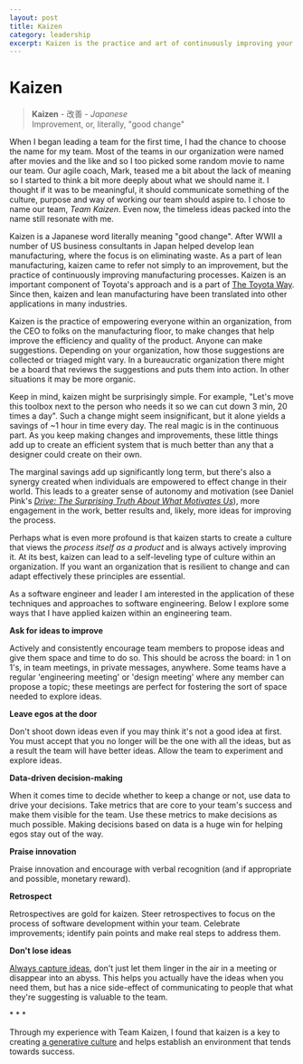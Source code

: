 ```yaml
---
layout: post
title: Kaizen
category: leadership
excerpt: Kaizen is the practice and art of continuously improving your processes. I explore how kaizen can be applied in engineering teams and what the benefits are.
---
```


# Kaizen

> **Kaizen** - 改善 - _Japanese_   
> Improvement, or, literally, "good change"

When I began leading a team for the first time, I had the chance to choose the name for my team. Most of the teams in our organization were named after movies and the like and so I too picked some random movie to name our team. Our agile coach, Mark, teased me a bit about the lack of meaning so I started to think a bit more deeply about what we should name it. I thought if it was to be meaningful, it should communicate something of the culture, purpose and way of working our team should aspire to. I chose to name our team, _Team Kaizen_. Even now, the timeless ideas packed into the name still resonate with me.

Kaizen is a Japanese word literally meaning "good change". After WWII a number of US business consultants in Japan helped develop lean manufacturing, where the focus is on eliminating waste. As a part of lean manufacturing, kaizen came to refer not simply to an improvement, but the practice of continuously improving manufacturing processes. Kaizen is an important component of Toyota's approach and is a part of [The Toyota Way](https://en.wikipedia.org/wiki/The_Toyota_Way). Since then, kaizen and lean manufacturing have been translated into other applications in many industries.

Kaizen is the practice of empowering everyone within an organization, from the CEO to folks on the manufacturing floor, to make changes that help improve the efficiency and quality of the product. Anyone can make suggestions. Depending on your organization, how those suggestions are collected or triaged might vary. In a bureaucratic organization there might be a board that reviews the suggestions and puts them into action. In other situations it may be more organic.

Keep in mind, kaizen might be surprisingly simple. For example, "Let's move this toolbox next to the person who needs it so we can cut down 3 min, 20 times a day". Such a change might seem insignificant, but it alone yields a savings of ~1 hour in time every day. The real magic is in the continuous part. As you keep making changes and improvements, these little things add up to create an efficient system that is much better than any that a designer could create on their own. 

The marginal savings add up significantly long term, but there's also a synergy created when individuals are empowered to effect change in their world. This leads to a greater sense of autonomy and motivation (see Daniel Pink's _[Drive: The Surprising Truth About What Motivates Us](https://en.wikipedia.org/wiki/Drive:_The_Surprising_Truth_About_What_Motivates_Us)_), more engagement in the work, better results and, likely, more ideas for improving the process.

Perhaps what is even more profound is that kaizen starts to create a culture that views the _process itself as a product_ and is always actively improving it. At its best, kaizen can lead to a self-leveling type of culture within an organization. If you want an organization that is resilient to change and can adapt effectively these principles are essential. 

As a software engineer and leader I am interested in the application of these techniques and approaches to software engineering. Below I explore some ways that I have applied kaizen within an engineering team.

**Ask for ideas to improve**

Actively and consistently encourage team members to propose ideas and give them space and time to do so. This should be across the board: in 1 on 1's, in team meetings, in private messages, anywhere. Some teams have a regular 'engineering meeting' or 'design meeting' where any member can propose a topic; these meetings are perfect for fostering the sort of space needed to explore ideas.

**Leave egos at the door**

Don't shoot down ideas even if you may think it's not a good idea at first. You must accept that you no longer will be the one with all the ideas, but as a result the team will have better ideas. Allow the team to experiment and explore ideas.

**Data-driven decision-making**

When it comes time to decide whether to keep a change or not, use data to drive your decisions. Take metrics that are core to your team's success and make them visible for the team. Use these metrics to make decisions as much possible. Making decisions based on data is a huge win for helping egos stay out of the way.

**Praise innovation** 

Praise innovation and encourage with verbal recognition (and if appropriate and possible, monetary reward).

**Retrospect**

Retrospectives are gold for kaizen. Steer retrospectives to focus on the process of software development within your team. Celebrate improvements; identify pain points and make real steps to address them.

**Don't lose ideas**

[Always capture ideas](/2019/08/21/always-be-capturing), don't just let them linger in the air in a meeting or disappear into an abyss. This helps you actually have the ideas when you need them, but has a nice side-effect of communicating to people that what they're suggesting is valuable to the team.

\* \* \*

Through my experience with Team Kaizen, I found that kaizen is a key to creating [a generative culture](/2019/08/27/generative-team-culture) and helps establish an environment that tends towards success. 
